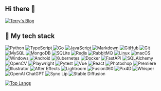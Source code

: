 ## Hi there 👋

<!--
**2218084076/2218084076** is a ✨ _special_ ✨ repository because its `README.md` (this file) appears on your GitHub profile.

Here are some ideas to get you started:

- 🔭 I’m currently working on ...
- 🌱 I’m currently learning ...
- 👯 I’m looking to collaborate on ...
- 🤔 I’m looking for help with ...
- 💬 Ask me about ...
- 📫 How to reach me: ...
- 😄 Pronouns: ...
- ⚡ Fun fact: ...
-->
[![Terry's Blog](https://img.shields.io/badge/-Blog-000000?logo=wordpress&logoColor=white&style=for-the-badge&label=Terry's%20Blog)](https://2218084076.github.io/)

## 🔮 My tech stack

![Python](https://img.shields.io/badge/-Python-3776AB?style=flat&logo=Python&logoColor=white)
![TypeScript](https://img.shields.io/badge/-TypeScript-007ACC?style=flat&logo=TypeScript&logoColor=white)
![Go](https://img.shields.io/badge/-Go-00ADD8?style=flat&logo=Go&logoColor=white)
![JavaScript](https://img.shields.io/badge/-JavaScript-F7DF1E?style=flat&logo=JavaScript&logoColor=black)
![Markdown](https://img.shields.io/badge/-Markdown-000000?style=flat&logo=Markdown&logoColor=white)
![GitHub](https://img.shields.io/badge/-GitHub-181717?style=flat&logo=GitHub&logoColor=white)
![Git](https://img.shields.io/badge/-Git-F05032?style=flat&logo=Git&logoColor=white)
![MySQL](https://img.shields.io/badge/-MySQL-4479A1?style=flat&logo=MySQL&logoColor=white)
![MongoDB](https://img.shields.io/badge/-MongoDB-47A248?style=flat&logo=MongoDB&logoColor=white)
![SQLite](https://img.shields.io/badge/-SQLite-003B57?style=flat&logo=SQLite&logoColor=white)
![Redis](https://img.shields.io/badge/-Redis-DC382D?style=flat&logo=Redis&logoColor=white)
![RabbitMQ](https://img.shields.io/badge/-RabbitMQ-FF6600?style=flat&logo=RabbitMQ&logoColor=white)
![Linux](https://img.shields.io/badge/-Linux-FCC624?style=flat&logo=Linux&logoColor=black)
![macOS](https://img.shields.io/badge/-macOS-000000?style=flat&logo=Apple&logoColor=white)
![Windows](https://img.shields.io/badge/-Windows-0078D6?style=flat&logo=Windows&logoColor=white)
![Android](https://img.shields.io/badge/-Android-3DDC84?style=flat&logo=Android&logoColor=white)
![Kubernetes](https://img.shields.io/badge/-Kubernetes-326CE5?style=flat&logo=Kubernetes&logoColor=white)
![Docker](https://img.shields.io/badge/-Docker-2496ED?style=flat&logo=Docker&logoColor=white)
![FastAPI](https://img.shields.io/badge/-FastAPI-009688?style=flat&logo=FastAPI&logoColor=white)
![SQLAlchemy](https://img.shields.io/badge/-SQLAlchemy-FFD43B?style=flat&logo=SQLAlchemy&logoColor=black)
![OpenCV](https://img.shields.io/badge/-OpenCV-5C3EE8?style=flat&logo=OpenCV&logoColor=white)
![Playwright](https://img.shields.io/badge/-Playwright-52B0E7?style=flat&logo=MicrosoftEdge&logoColor=white)
![Pytest](https://img.shields.io/badge/-Pytest-0A9EDC?style=flat&logo=Pytest&logoColor=white)
![Vue](https://img.shields.io/badge/-Vue.js-4FC08D?style=flat&logo=Vue.js&logoColor=white)
![React](https://img.shields.io/badge/-React-61DAFB?style=flat&logo=React&logoColor=black)
![Photoshop](https://img.shields.io/badge/-Photoshop-31A8FF?style=flat&logo=AdobePhotoshop&logoColor=white)
![Premiere](https://img.shields.io/badge/-Premiere-9999FF?style=flat&logo=AdobePremierePro&logoColor=white)
![Illustrator](https://img.shields.io/badge/-Illustrator-FF9A00?style=flat&logo=AdobeIllustrator&logoColor=white)
![After Effects](https://img.shields.io/badge/-After%20Effects-9999FF?style=flat&logo=AdobeAfterEffects&logoColor=white)
![Lightroom](https://img.shields.io/badge/-Lightroom-31A8FF?style=flat&logo=AdobeLightroom&logoColor=white)
![Fusion360](https://img.shields.io/badge/-Fusion360-013E7F?style=flat&logo=Autodesk&logoColor=white)
![Pix4D](https://img.shields.io/badge/-Pix4D-FF9E0F?style=flat&logo=Pix4D&logoColor=white)
![Whisper](https://img.shields.io/badge/-Whisper-7289DA?style=flat&logo=OpenAI&logoColor=white)
![OpenAI ChatGPT](https://img.shields.io/badge/-OpenAI%20ChatGPT-000000?style=flat&logo=OpenAI&logoColor=white)
![Sync Lip](https://img.shields.io/badge/-Sync%20Lip-EA4AAA?style=flat&logo=lip-sync&logoColor=white)
![Stable Diffusion](https://img.shields.io/badge/-Stable%20Diffusion-5555FF?style=flat&logo=&logoColor=white)


[![Top Langs](https://github-readme-stats.vercel.app/api/top-langs/?username=2218084076&layout=compact&theme=radical)](https://github.com/anuraghazra/github-readme-stats)
